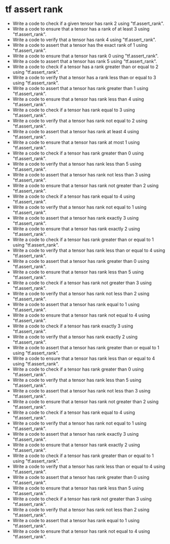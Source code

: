 # tf assert rank

- Write a code to check if a given tensor has rank 2 using "tf.assert_rank".
- Write a code to ensure that a tensor has a rank of at least 3 using "tf.assert_rank".
- Write a code to verify that a tensor has rank 4 using "tf.assert_rank".
- Write a code to assert that a tensor has the exact rank of 1 using "tf.assert_rank".
- Write a code to ensure that a tensor has rank 0 using "tf.assert_rank".
- Write a code to assert that a tensor has rank 5 using "tf.assert_rank".
- Write a code to check if a tensor has a rank greater than or equal to 2 using "tf.assert_rank".
- Write a code to verify that a tensor has a rank less than or equal to 3 using "tf.assert_rank".
- Write a code to assert that a tensor has rank greater than 1 using "tf.assert_rank".
- Write a code to ensure that a tensor has rank less than 4 using "tf.assert_rank".
- Write a code to check if a tensor has rank equal to 3 using "tf.assert_rank".
- Write a code to verify that a tensor has rank not equal to 2 using "tf.assert_rank".
- Write a code to assert that a tensor has rank at least 4 using "tf.assert_rank".
- Write a code to ensure that a tensor has rank at most 1 using "tf.assert_rank".
- Write a code to check if a tensor has rank greater than 0 using "tf.assert_rank".
- Write a code to verify that a tensor has rank less than 5 using "tf.assert_rank".
- Write a code to assert that a tensor has rank not less than 3 using "tf.assert_rank".
- Write a code to ensure that a tensor has rank not greater than 2 using "tf.assert_rank".
- Write a code to check if a tensor has rank equal to 4 using "tf.assert_rank".
- Write a code to verify that a tensor has rank not equal to 1 using "tf.assert_rank".
- Write a code to assert that a tensor has rank exactly 3 using "tf.assert_rank".
- Write a code to ensure that a tensor has rank exactly 2 using "tf.assert_rank".
- Write a code to check if a tensor has rank greater than or equal to 1 using "tf.assert_rank".
- Write a code to verify that a tensor has rank less than or equal to 4 using "tf.assert_rank".
- Write a code to assert that a tensor has rank greater than 0 using "tf.assert_rank".
- Write a code to ensure that a tensor has rank less than 5 using "tf.assert_rank".
- Write a code to check if a tensor has rank not greater than 3 using "tf.assert_rank".
- Write a code to verify that a tensor has rank not less than 2 using "tf.assert_rank".
- Write a code to assert that a tensor has rank equal to 1 using "tf.assert_rank".
- Write a code to ensure that a tensor has rank not equal to 4 using "tf.assert_rank".
- Write a code to check if a tensor has rank exactly 3 using "tf.assert_rank".
- Write a code to verify that a tensor has rank exactly 2 using "tf.assert_rank".
- Write a code to assert that a tensor has rank greater than or equal to 1 using "tf.assert_rank".
- Write a code to ensure that a tensor has rank less than or equal to 4 using "tf.assert_rank".
- Write a code to check if a tensor has rank greater than 0 using "tf.assert_rank".
- Write a code to verify that a tensor has rank less than 5 using "tf.assert_rank".
- Write a code to assert that a tensor has rank not less than 3 using "tf.assert_rank".
- Write a code to ensure that a tensor has rank not greater than 2 using "tf.assert_rank".
- Write a code to check if a tensor has rank equal to 4 using "tf.assert_rank".
- Write a code to verify that a tensor has rank not equal to 1 using "tf.assert_rank".
- Write a code to assert that a tensor has rank exactly 3 using "tf.assert_rank".
- Write a code to ensure that a tensor has rank exactly 2 using "tf.assert_rank".
- Write a code to check if a tensor has rank greater than or equal to 1 using "tf.assert_rank".
- Write a code to verify that a tensor has rank less than or equal to 4 using "tf.assert_rank".
- Write a code to assert that a tensor has rank greater than 0 using "tf.assert_rank".
- Write a code to ensure that a tensor has rank less than 5 using "tf.assert_rank".
- Write a code to check if a tensor has rank not greater than 3 using "tf.assert_rank".
- Write a code to verify that a tensor has rank not less than 2 using "tf.assert_rank".
- Write a code to assert that a tensor has rank equal to 1 using "tf.assert_rank".
- Write a code to ensure that a tensor has rank not equal to 4 using "tf.assert_rank".